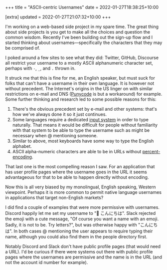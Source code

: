 +++
title = "ASCII-centric Usernames"
date = 2022-01-27T18:38:25+10:00

[extra]
updated = 2022-01-27T21:07:32+10:00
+++

I'm working on a web-based side project in my spare time. The great thing about
side projects is you get to make all the choices and question the common
wisdom. Recently I've been building out the sign-up flow and I started thinking
about usernames—specifically the characters that they may be comprised of.

<!-- more -->

I poked around a few sites to see what they did: Twitter, GitHub, Discourse
all restrict your username to a mostly ASCII alphanumeric character set, perhaps
with `-`, `_`, and `.` thrown in.

It struck me that this is fine for me, an English speaker, but must suck for
folks that can't have a username in their own language. It is however not
without precedent. The Internet's origins in the US linger on with similar
restrictions on e-mail and DNS ([Punycode] is but a workaround) for example.
Some further thinking and research led to some possible reasons for this:

1. There's the obvious precedent set by e-mail and other systems: that's how
   we've always done it so it just continues.
1. Some languages require a dedicated [input system][ime] in order to type
   naturally. That means it would be difficult for people without familiarity
   with that system to be able to type the username such as might be necessary
   when @ mentioning someone.
1. Similar to above, most keyboards have some way to type the English alphabet.
1. ASCII alpha-numeric characters are able to be in URLs without [percent-encoding].

That last one is the most compelling reason I saw. For an application that has
user profile pages where the username goes in the URL it seems advantageous for
that to be able to happen directly without encoding.

Now this is all very biased by my monolingual, English speaking, Western viewpoint.
Perhaps it is more common to permit native language usernames in applications that
target non-English markets?

I did find a couple of examples that were more permissive with usernames.
Discord happily let me set my username to "🦊 こんにちは". Slack rejected the
emoji with a cute message, "Of course you want a name with an emoji. Sadly, it
is not to be. Try letters?", but was otherwise happy with "こんにちは". In both
cases @ mentioning the user appears to require typing their name, although you
could also find them in the people directory first.

Notably Discord and Slack don't have public profile pages (that would need a
URL). I'd be curious if there were systems out there with public profile pages
where the usernames are permissive and the name is in the URL (and not the
account id number for example).

[Punycode]: https://en.wikipedia.org/wiki/Punycode
[percent-encoding]: https://en.wikipedia.org/wiki/Percent-encoding
[ime]: https://en.wikipedia.org/wiki/Input_method
